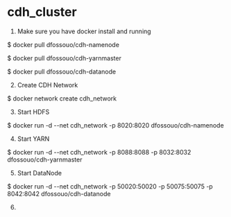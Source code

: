 # cdh_cluster

1. Make sure you have docker install and running



$ docker pull dfossouo/cdh-namenode

$ docker pull dfossouo/cdh-yarnmaster

$ docker pull dfossouo/cdh-datanode



2. Create CDH Network



$ docker network create cdh_network



3. Start HDFS



$ docker run -d --net cdh_network -p 8020:8020 dfossouo/cdh-namenode



4. Start YARN



$ docker run -d --net cdh_network -p 8088:8088 -p 8032:8032 dfossouo/cdh-yarnmaster

5. Start DataNode 

$ docker run -d --net cdh_network -p 50020:50020 -p 50075:50075 -p 8042:8042 dfossouo/cdh-datanode

6. 
